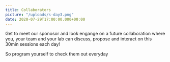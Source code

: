```yaml
---
title: Collaborators
picture: "/uploads/s-day3.png"
date: 2020-07-29T17:00:00.000+00:00
---
```


Get to meet our sponosor and look engange on a future 
collaboration where you, your team and your lab can
discuss, propose and interact on this 30min sessions
each day! 

So program yourself to check them out everyday
